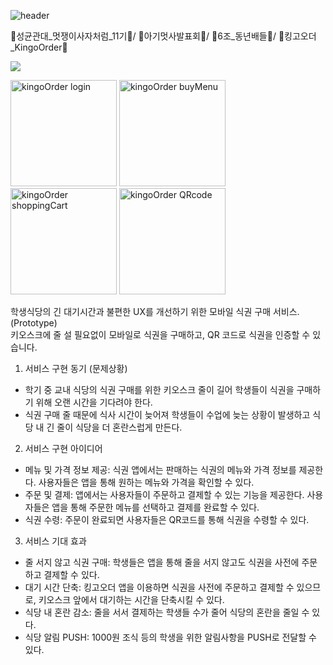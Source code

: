 ![header](https://capsule-render.vercel.app/api?text=KingoOrder&animation=fadeIn&color=006600)

🦁성균관대_멋쟁이사자처럼_11기🦁/ 🫶아기멋사발표회🫶/ 👥6조_동년배들👥/ 📱킹고오더_KingoOrder📱 

<a href="https://github.com/LikeLion-SKKU-BabyLion6-KingoOrder/KingoOrder"><img src="https://img.shields.io/badge/킹고오-F46D01?style=flat-square&logo=firebase&logoColor=009639"/></a>

<img width="170" alt="kingoOrder login" src="https://github.com/LikeLion-SKKU-BabyLion6-KingoOrder/KingoOrder/assets/125976021/b451ec8f-c6b6-452e-8306-eda4e5540189">
<img width="170" alt="kingoOrder buyMenu" src="https://github.com/LikeLion-SKKU-BabyLion6-KingoOrder/KingoOrder/assets/125976021/5c023e1c-1fa6-4386-bb7f-ddc608269201">
<img width="170" alt="kingoOrder shoppingCart" src="https://github.com/LikeLion-SKKU-BabyLion6-KingoOrder/KingoOrder/assets/125976021/f2750b39-18d8-42c3-9d6f-2fc0dc061283">
<img width="170" alt="kingoOrder QRcode" src="https://github.com/LikeLion-SKKU-BabyLion6-KingoOrder/KingoOrder/assets/125976021/d60e1d49-e45e-468a-b740-2e364a0d33cc">



학생식당의 긴 대기시간과 불편한 UX를 개선하기 위한 모바일 식권 구매 서비스. (Prototype) <br>
키오스크에 줄 설 필요없이 모바일로 식권을 구매하고, QR 코드로 식권을 인증할 수 있습니다. 

1. 서비스 구현 동기 (문제상황)
- 학기 중 교내 식당의 식권 구매를 위한 키오스크 줄이 길어 학생들이 식권을 구매하기 위해 오랜 시간을 기다려야 한다.
- 식권 구매 줄 때문에 식사 시간이 늦어져 학생들이 수업에 늦는 상황이 발생하고 식당 내 긴 줄이 식당을 더 혼란스럽게 만든다.



2. 서비스 구현 아이디어
- 메뉴 및 가격 정보 제공: 식권 앱에서는 판매하는 식권의 메뉴와 가격 정보를 제공한다. 사용자들은 앱을 통해 원하는 메뉴와 가격을 확인할 수 있다.
- 주문 및 결제: 앱에서는 사용자들이 주문하고 결제할 수 있는 기능을 제공한다. 사용자들은 앱을 통해 주문한 메뉴를 선택하고 결제를 
완료할 수 있다.
- 식권 수령: 주문이 완료되면 사용자들은 QR코드를 통해 식권을 수령할 수 있다.



3. 서비스 기대 효과
- 줄 서지 않고 식권 구매: 학생들은 앱을 통해 줄을 서지 않고도 식권을 사전에 주문하고 결제할 수 있다. 
- 대기 시간 단축: 킹고오더 앱을 이용하면 식권을 사전에 주문하고 결제할 수 있으므로, 키오스크 앞에서 대기하는 시간을 단축시킬 수 있다.
- 식당 내 혼란 감소: 줄을 서서 결제하는 학생들 수가 줄어 식당의 혼란을 줄일 수 있다.
- 식당 알림 PUSH: 1000원 조식 등의 학생을 위한 알림사항을 PUSH로 전달할 수 있다.

